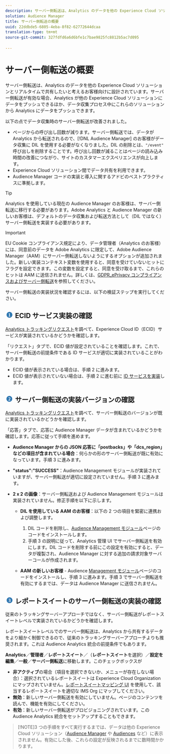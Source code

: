```yaml
---
description: サーバー側転送は、Analytics のデータを他の Experience Cloud ソリューションとリアルタイムで共有したいと考えるお客様向けに設計されています。サーバー側転送が有効な場合、Analytics が他の Experience Cloud ソリューションにデータをプッシュできるほか、データ収集プロセス中にこれらのソリューションから Analytics にデータをプッシュできます。
solution: Audience Manager
title: サーバー側転送の概要
uuid: 22ddbde5-6805-4eba-8f82-62772644dcaa
translation-type: tm+mt
source-git-commit: 327fdfd6a6d6bfe1c7bae9825fc8812b5ac7d095

---
```



# サーバー側転送の概要

サーバー側転送は、Analytics のデータを他の Experience Cloud ソリューションとリアルタイムで共有したいと考えるお客様向けに設計されています。サーバー側転送が有効な場合、Analytics が他の Experience Cloud ソリューションにデータをプッシュできるほか、データ収集プロセス中にこれらのソリューションから Analytics にデータをプッシュできます。

以下の点でデータ収集時のサーバー側転送が改善されました。

* ページからの呼び出し回数が減ります。サーバー側転送では、データが Analytics から転送されるので、[!DNL Audience Manager] のお客様がデータ収集に DIL を使用する必要がなくなりました。DIL の削除とは、`"/event"` 呼び出しを削除することです。呼び出し回数が減ることはページの読み込み時間の改善につながり、サイトのカスタマーエクスペリエンスが向上します。
* Experience Cloud ソリューション間でデータ共有を利用できます。
* Audience Manager コードの実装と導入に関するアドビのベストプラクティスに準拠します。

>[!TIP]
>
>Analytics を使用している現在の Audience Manager のお客様は、サーバー側転送に移行する必要があります。Adobe Analytics と Audience Manager の新しいお客様は、デフォルトのデータ収集および転送方法として（DIL ではなく）サーバー側転送を実装する必要があります。

>[!IMPORTANT]
>EU Cookie コンプライアンス規定により、データ管理者（Analytics のお客様）には、同意前のデータを Adobe Analytics に限定して、Adobe Audience Manager（AAM）にサーバー側転送しないようにするオプションが追加されました。新しい実装コンテキスト変数を使用すると、同意を受けていないヒットにフラグを設定できます。この変数を設定すると、同意を受け取るまで、これらのヒットは AAM に送信されません。詳しくは、[GDPR_ePrivacy コンプライアンスおよびサーバー側転送](/help/admin/admin/c-server-side-forwarding/ssf-gdpr.md)を参照してください。

サーバー側転送の実装状況を確認するには、以下の検証ステップを実行してください。

## ![step1_icon.png image](assets/step1_icon.png) ECID サービス実装の確認

[Analytics トラッキングリクエスト](https://docs.adobe.com/content/help/en/id-service/using/implementation/test-verify.html)を調べて、Experience Cloud ID（ECID）サービスが実装されているかどうかを確認します。

「リクエスト」タブで、ECID 値が設定されていることを確認します。これで、サーバー側転送の前提条件である ID サービスが適切に実装されていることがわかります。

* ECID 値が表示されている場合は、手順 2 に進みます。
* ECID 値が表示されていない場合は、手順 2 に進む前に [ID サービスを実装](https://docs.adobe.com/content/help/en/id-service/using/implementation/implementation-guides.html)します。

## ![step2_icon.png image](assets/step2_icon.png) サーバー側転送の実装バージョンの確認

[Analytics トラッキングリクエスト](/help/admin/admin/c-server-side-forwarding/ssf-verify.md)を調べて、サーバー側転送のバージョンが既に実装されているかどうかを確認します。

「応答」タブで、応答に Audience Manager データが含まれているかどうかを確認します。応答に従って手順を進めます。

* **Audience Manager からの JSON 応答に「postbacks」や「dcs_region」などの項目が含まれている場合**：何らかの形のサーバー側転送が既に有効になっています。手順 3 に進みます。
* **&quot;status&quot;:&quot;SUCCESS&quot;**：Audience Management モジュールが実装されていますが、サーバー側転送が適切に設定されていません。手順 3 に進みます。
* **2 x 2 の画像**：サーバー側転送および Audience Management モジュールは実装されていません。修正手順を以下に示します。

   * **DIL を使用している AAM のお客様**：以下の 2 つの項目を緊密に連携および調整します。

      1. DIL コードを削除し、[Audience Management モジュール](https://docs.adobe.com/content/help/en/audience-manager/user-guide/implementation-integration-guides/integration-other-solutions/audience-management-module.html)ページのコードをインストールします。
      1. 手順 3 の説明に従って、Analytics 管理 UI でサーバー側転送を有効にします。DIL コードを削除する前にこの設定を有効にすると、データが複製され、Audience Manager に対する追加の請求対象サーバーコールが作成されます。
   * **AAM の新しいお客様** - Audience [Management モジュール](https://docs.adobe.com/content/help/en/audience-manager/user-guide/implementation-integration-guides/integration-other-solutions/audience-management-module.html)ページのコードをインストールし、手順 3 に進みます。手順 3 でサーバー側転送を有効にするまでは、データは Audience Manager に送信されません。


## ![step3_icon.png image](assets/step3_icon.png) レポートスイートのサーバー側転送の実装の確認

従来のトラッキングサーバーアプローチではなく、サーバー側転送がレポートスイートレベルで実装されているかどうかを確認します。

レポートスイートレベルでのサーバー側転送は、Analytics から共有するデータをより細かく制御できるので、従来のトラッキングサーバーアプローチよりも推奨されます。これは Audience Analytics 統合の前提条件でもあります。

**Analytics**／**管理者**／**レポートスイート**／（**レポートスイート**&#x200B;を選択）／**設定を編集**／**一般**／**サーバー側転送**&#x200B;に移動します。このチェックボックスが

* **非アクティブ**&#x200B;の場合（項目を選択できないか、メニューが存在しない場合）：選択されているレポートスイートは Experience Cloud Organization にマップされていません。[レポートスイートマッピング UI](https://docs.adobe.com/content/help/ja-JP/core-services/interface/about-core-services/report-suite-mapping.html) を使用して、該当するレポートスイートを適切な IMS Org にマップしてください。
* **無効**：新しいサーバー側転送を有効にしていません。ページのコンテンツを読んで、機能を有効にしてください。
* **有効**：新しいサーバー側転送がプロビジョニングされています。この Audience Analytics 統合をセットアップすることもできます。

>[!NOTE]3 つの手順をすべて実行するまでは、データは他の Experience Cloud ソリューション（[Audience Manager](https://docs.adobe.com/content/help/ja-JP/audience-manager/user-guide/aam-home.html) や [Audiences](https://docs.adobe.com/content/help/ja-JP/core-services/interface/audiences/audience-library.html) など）に表示されません。有効にした後、これらの設定が反映されるまでに数時間かかります。

